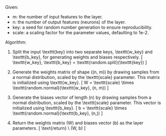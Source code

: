 Given:
- m: the number of input features to the layer.
- n: the number of output features (neurons) of the layer.
- key: a seed for random number generation to ensure reproducibility.
- scale: a scaling factor for the parameter values, defaulting to 1e-2.

Algorithm:
1. Split the input \texttt{key} into two separate keys, \texttt{w\_key} and \texttt{b\_key}, for generating weights and biases respectively.
   \[ \texttt{w\_key}, \texttt{b\_key} = \texttt{random.split}(\texttt{key}) \]

2. Generate the weights matrix of shape \((n, m)\) by drawing samples from a normal distribution, scaled by the \texttt{scale} parameter. This matrix is initialized using \texttt{w\_key}.
   \[ W = \texttt{scale} \times \texttt{random.normal}(\texttt{w\_key}, (n, m)) \]

3. Generate the biases vector of length \(n\) by drawing samples from a normal distribution, scaled by the \texttt{scale} parameter. This vector is initialized using \texttt{b\_key}.
   \[ b = \texttt{scale} \times \texttt{random.normal}(\texttt{b\_key}, (n,)) \]

4. Return the weights matrix \(W\) and biases vector \(b\) as the layer parameters.
   \[ \text{return} \ (W, b) \]
   